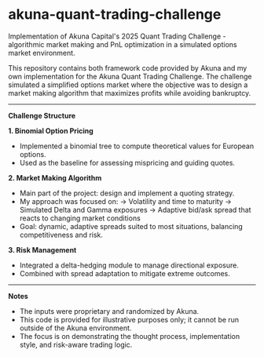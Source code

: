 # akuna-quant-trading-challenge
Implementation of Akuna Capital's 2025 Quant Trading Challenge - algorithmic market making and PnL optimization in a simulated options market environment.

This repository contains both framework code provided by Akuna and my own implementation for the Akuna Quant Trading Challenge.
The challenge simulated a simplified options market where the objective was to design a market making algorithm that maximizes profits while avoiding bankruptcy.

---

**Challenge Structure**

**1. Binomial Option Pricing**
- Implemented a binomial tree to compute theoretical values for European options.
- Used as the baseline for assessing mispricing and guiding quotes.

**2. Market Making Algorithm**
- Main part of the project: design and implement a quoting strategy.
- My approach was focused on:
  -> Volatility and time to maturity
  -> Simulated Delta and Gamma exposures
  -> Adaptive bid/ask spread that reacts to changing market conditions
- Goal: dynamic, adaptive spreads suited to most situations, balancing competitiveness and risk.

**3. Risk Management**
- Integrated a delta-hedging module to manage directional exposure.
- Combined with spread adaptation to mitigate extreme outcomes.

---

**Notes**
- The inputs were proprietary and randomized by Akuna.
- This code is provided for illustrative purposes only; it cannot be run outside of the Akuna environment.
- The focus is on demonstrating the thought process, implementation style, and risk-aware trading logic.
